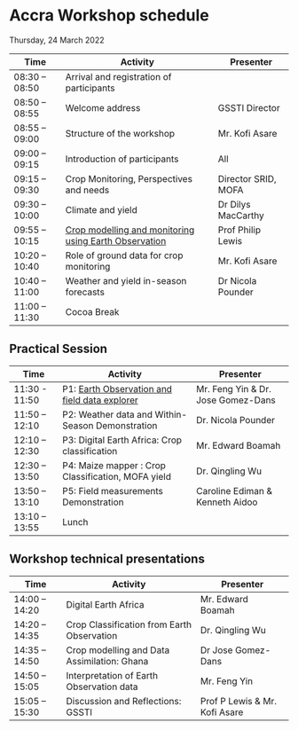 # Accra Workshop schedule

Thursday, 24 March 2022

| Time          	| Activity                                              	| Presenter         	|
|---------------	|-------------------------------------------------------	|-------------------	|
| 08:30 – 08:50 	| Arrival and registration of participants              	|                   	|
| 08:50 – 08:55 	| Welcome address                                       	| GSSTI Director    	|
| 08:55 – 09:00 	| Structure of the workshop                             	|   Mr. Kofi Asare  	|
| 09:00 – 09:15 	|  Introduction of participants                         	|        All        	|
| 09:15 – 09:30 	| Crop Monitoring, Perspectives and needs               	| Director SRID, MOFA |
| 09:30 – 10:00 	| Climate and yield                                     	|  Dr Dilys MacCarthy	|
| 09:55 – 10:15 	| [Crop modelling and monitoring using Earth Observation](https://www.icloud.com/iclouddrive/071-Ewsowz1xVjf694rdhIa7g#Workshop_2022_Lewis_Nr_FinalV3) 	| Prof Philip Lewis 	|
| 10:20 – 10:40 	| Role of ground data for crop monitoring               	|   Mr. Kofi Asare  	|
| 10:40 – 11:00 	| Weather and yield in-season forecasts                 	| Dr Nicola Pounder 	|
| 11:00 – 11:30 	| Cocoa Break                                           	|                   	|

## Practical Session

| Time          	| Activity                                                                           	| Presenter                 	|
|---------------	|------------------------------------------------------------------------------------	|---------------------------	|
| 11:30 - 11:50 	| P1: [Earth Observation and field data explorer](https://bit.ly/3N7CTQV)            	|        Mr. Feng Yin & Dr. Jose Gomez-Dans 	|
| 11:50 – 12:10 	| P2: Weather data and Within-Season Demonstration                                   	|     Dr. Nicola Pounder    	|
| 12:10 – 12:30 	| P3: Digital Earth Africa: Crop classification                                     	|       Mr. Edward Boamah   	|
| 12:30 – 13:50 	| P4: Maize mapper : Crop Classification, MOFA yield                                 	|      Dr. Qingling Wu      	|
| 13:50 – 13:10 	| P5: Field measurements Demonstration                                               	| Caroline Ediman & Kenneth Aidoo 	|
| 13:10 – 13:55 	| Lunch                                                                              	|                           	|

## Workshop technical presentations

| Time          	| Activity                                                    	| Presenter           	|
|---------------	|-------------------------------------------------------------	|---------------------	|
| 14:00 – 14:20 	| Digital Earth Africa                                        	| Mr. Edward Boamah     |
| 14:20 – 14:35 	| Crop Classification from Earth Observation                   	| Dr. Qingling Wu 	    |
| 14:35 – 14:50 	| Crop modelling and Data Assimilation: Ghana                  	| Dr Jose Gomez-Dans  	|
| 14:50 – 15:05 	| Interpretation of Earth Observation data                    	|     Mr. Feng Yin    	|
| 15:05 – 15:30 	| Discussion and Reflections: GSSTI                           	|    Prof P Lewis & Mr. Kofi Asare   	|
